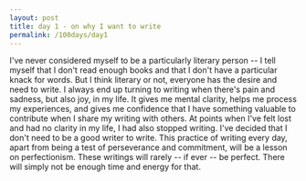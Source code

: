 ```yaml
---
layout: post
title: day 1 - on why I want to write
permalink: /100days/day1
---
```


I've never considered myself to be a particularly literary person -- I tell myself that I don't read enough books and that I don't have a particular knack for words. But I think literary or not, everyone has the desire and need to write. I always end up turning to writing when there's pain and sadness, but also joy, in my life. It gives me mental clarity, helps me process my experiences, and gives me confidence that I have something valuable to contribute when I share my writing with others. At points when I've felt lost and had no clarity in my life, I had also stopped writing. I've decided that I don't need to be a good writer to write. This practice of writing every day, apart from being a test of perseverance and commitment, will be a lesson on perfectionism. These writings will rarely -- if ever -- be perfect. There will simply not be enough time and energy for that.
